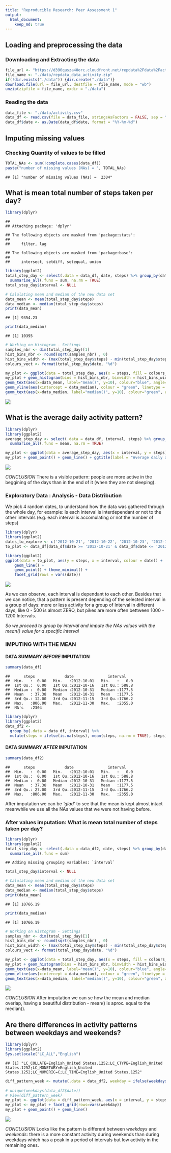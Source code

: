 ```yaml
---
title: "Reproducible Research: Peer Assessment 1"
output: 
  html_document:
    keep_md: true
---
```



## Loading and preprocessing the data

### Downloading and Extracting the data

```r
file_url <- "https://d396qusza40orc.cloudfront.net/repdata%2Fdata%2Factivity.zip"
file_name <- "./data/repdata_data_activity.zip"
if(!dir.exists("./data")) {dir.create("./data")}
download.file(url = file_url, destfile = file_name, mode = "wb")
unzip(zipfile = file_name, exdir = "./data")
```

### Reading the data

```r
data_file <- "./data/activity.csv"
data_df <- read.csv(file = data_file, stringsAsFactors = FALSE, sep = ",")
data_df$date <- as.Date(data_df$date, format = "%Y-%m-%d")
```


## Imputing missing values

### Checking Quantity of values to be filled


```r
TOTAL_NAs <- sum(!complete.cases(data_df))
paste("number of missing values (NAs) = ", TOTAL_NAs)
```

```
## [1] "number of missing values (NAs) =  2304"
```

## What is mean total number of steps taken per day?


```r
library(dplyr)
```

```
## 
## Attaching package: 'dplyr'
```

```
## The following objects are masked from 'package:stats':
## 
##     filter, lag
```

```
## The following objects are masked from 'package:base':
## 
##     intersect, setdiff, setequal, union
```

```r
library(ggplot2)
total_step_day <- select(.data = data_df, date, steps) %>% group_by(date) %>% 
  summarise_all(.funs = sum, na.rm = TRUE)
total_step_day$interval <- NULL

# Calulating mean and median of the new data set
data_mean <- mean(total_step_day$steps)
data_median <- median(total_step_day$steps) 
print(data_mean)
```

```
## [1] 9354.23
```

```r
print(data_median)
```

```
## [1] 10395
```

```r
# Working on Histogram - Settings 
samples_nbr <- dim(total_step_day)[1]
hist_bins_nbr <- round(sqrt(samples_nbr) , 0)
hist_bins_width <- (max(total_step_day$steps) - min(total_step_day$steps)) / hist_bins_nbr 
colours_vect <- format(total_step_day$date, "%d")

my_plot <- ggplot(data = total_step_day, aes(x = steps, fill = colours_vect)) 
my_plot + geom_histogram(bins = hist_bins_nbr, binwidth = hist_bins_width) + ggtitle(label = "Histogram - Frequency of {Number of Steps / day}") + labs(fill = "By day") + geom_vline(aes(xintercept = data_mean), colour = "blue", linetype = "dashed") + 
geom_text(aes(x=data_mean, label="mean()", y=10), colour="blue", angle=90, vjust = 1.2, text=element_text(size=11)) + 
geom_vline(aes(xintercept = data_median), colour = "green", linetype = "dashed") + 
geom_text(aes(x=data_median, label="median()", y=10), colour="green", angle=90, vjust = 1.2, text=element_text(size=11)) 
```

![](PA1_template_files/figure-html/unnamed-chunk-4-1.png)<!-- -->

## What is the average daily activity pattern?


```r
library(dplyr)
library(ggplot2)
average_step_day <- select(.data = data_df, interval, steps) %>% group_by(interval) %>% 
  summarise_all(.funs = mean, na.rm = TRUE)

my_plot <- ggplot(data = average_step_day, aes(x = interval, y = steps)) 
my_plot + geom_point() + geom_line() + ggtitle(label = "Average daily activity")
```

![](PA1_template_files/figure-html/unnamed-chunk-5-1.png)<!-- -->
  
  *CONCLUSION* There is a visible pattern: people are more active in the beggining of the days than in the end of it (when they are not sleeping).


### Exploratory Data : Analysis - Data Distribution

We pick 4 random dates, to understand how the data was gathered through the whole day, for example: Is each interval is interdependant or not to the other intervals (e.g. each interval is accomulating or not the number of steps)



```r
library(dplyr)
library(ggplot2)
dates_to_explore <- c('2012-10-21', '2012-10-22', '2012-10-23', '2012-10-24')
to_plot <- data_df[data_df$date >= '2012-10-21' & data_df$date <= '2012-10-24', ]

library(ggplot2)
ggplot(data = to_plot, aes(y = steps, x = interval, colour = date)) +
    geom_line() + 
    geom_point() + theme_minimal() +
    facet_grid(rows = vars(date))
```

![](PA1_template_files/figure-html/unnamed-chunk-6-1.png)<!-- -->

As we can observe, each interval is dependant to each other. Besides that we can notice, that a pattern is present depending of the selected interval in a group of days: more or less activity for a group of Interval in different days, like 0 - 500 is almost ZERO, but pikes are more often bettween 1000 - 1200 Intervals.

*So we proceed to group by interval and impute the _NAs_ values with the mean() value for a specific interval* 

### IMPUTING WITH THE MEAN

#### DATA SUMMARY _BEFORE_ IMPUTATION


```r
summary(data_df)
```

```
##      steps             date               interval     
##  Min.   :  0.00   Min.   :2012-10-01   Min.   :   0.0  
##  1st Qu.:  0.00   1st Qu.:2012-10-16   1st Qu.: 588.8  
##  Median :  0.00   Median :2012-10-31   Median :1177.5  
##  Mean   : 37.38   Mean   :2012-10-31   Mean   :1177.5  
##  3rd Qu.: 12.00   3rd Qu.:2012-11-15   3rd Qu.:1766.2  
##  Max.   :806.00   Max.   :2012-11-30   Max.   :2355.0  
##  NA's   :2304
```


```r
library(dplyr)
library(ggplot2)
data_df2 <-   
  group_by(.data = data_df, interval) %>% 
  mutate(steps = ifelse(is.na(steps), mean(steps, na.rm = TRUE), steps))
```

#### DATA SUMMARY _AFTER_ IMPUTATION


```r
summary(data_df2)
```

```
##      steps             date               interval     
##  Min.   :  0.00   Min.   :2012-10-01   Min.   :   0.0  
##  1st Qu.:  0.00   1st Qu.:2012-10-16   1st Qu.: 588.8  
##  Median :  0.00   Median :2012-10-31   Median :1177.5  
##  Mean   : 37.38   Mean   :2012-10-31   Mean   :1177.5  
##  3rd Qu.: 27.00   3rd Qu.:2012-11-15   3rd Qu.:1766.2  
##  Max.   :806.00   Max.   :2012-11-30   Max.   :2355.0
```

After imputation we can be _'glad'_ to see that the mean is kept almost intact meanwhile we use all the NAs values that we were not having before.
  
### After values imputation: What is mean total number of steps taken per day?


```r
library(dplyr)
library(ggplot2)
total_step_day <- select(.data = data_df2, date, steps) %>% group_by(date) %>% 
  summarise_all(.funs = sum)
```

```
## Adding missing grouping variables: `interval`
```

```r
total_step_day$interval <- NULL

# Calulating mean and median of the new data set
data_mean <- mean(total_step_day$steps)
data_median <- median(total_step_day$steps) 
print(data_mean)
```

```
## [1] 10766.19
```

```r
print(data_median)
```

```
## [1] 10766.19
```

```r
# Working on Histogram - Settings 
samples_nbr <- dim(total_step_day)[1]
hist_bins_nbr <- round(sqrt(samples_nbr) , 0)
hist_bins_width <- (max(total_step_day$steps) - min(total_step_day$steps)) / hist_bins_nbr 
colours_vect <- format(total_step_day$date, "%d")

my_plot <- ggplot(data = total_step_day, aes(x = steps, fill = colours_vect)) 
my_plot + geom_histogram(bins = hist_bins_nbr, binwidth = hist_bins_width) + ggtitle(label = "Histogram - Frequency of {Number of Steps / day}") + labs(fill = "By day") + geom_vline(aes(xintercept = data_mean), colour = "blue", linetype = "dashed") + 
geom_text(aes(x=data_mean, label="mean()", y=10), colour="blue", angle=90, vjust = 1.2, text=element_text(size=11)) + 
geom_vline(aes(xintercept = data_median), colour = "green", linetype = "dashed") + 
geom_text(aes(x=data_median, label="median()", y=10), colour="green", angle=90, vjust = 1.2, text=element_text(size=11)) 
```

![](PA1_template_files/figure-html/unnamed-chunk-10-1.png)<!-- -->

*CONCLUSION* After imputation we can se how the mean and median overlap, having a beautiful distribution - mean() is aprox. equal to the median().

## Are there differences in activity patterns between weekdays and weekends?


```r
library(dplyr)
library(ggplot2)
Sys.setlocale("LC_ALL","English")
```

```
## [1] "LC_COLLATE=English_United States.1252;LC_CTYPE=English_United States.1252;LC_MONETARY=English_United States.1252;LC_NUMERIC=C;LC_TIME=English_United States.1252"
```

```r
diff_pattern_week <- mutate(.data = data_df2, weekday = ifelse(weekdays(date) %in% c("Saturday", "Sunday"), "Weekend", "Weekday")) %>% group_by(weekday, interval) %>% select(weekday, interval, steps) %>% summarise_all(.funs = mean)
 
# unique(weekdays(data_df2$date))
# View(diff_pattern_week)
my_plot <- ggplot(data = diff_pattern_week, aes(x = interval, y = steps, colour = weekday))
my_plot <- my_plot + facet_grid(rows=vars(weekday))
my_plot + geom_point() + geom_line() 
```

![](PA1_template_files/figure-html/unnamed-chunk-11-1.png)<!-- -->

*CONCLUSION* Looks like the pattern is different between _weekdays_ and _weekends_: there is a more constant activity during weekends than during weekdays which has a peak in a period of intervals but low activity in the remaining ones. 
